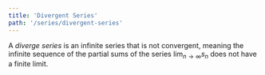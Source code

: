 ```yaml
---
title: 'Divergent Series'
path: '/series/divergent-series'
---
```


A *diverge series* is an infinite series that is not convergent, meaning the infinite sequence of the partial sums of the series $\lim_{n\to\infty}s_n$ does not have a finite limit.
